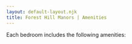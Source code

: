 ```yaml
---
layout: default-layout.njk
title: Forest Hill Manors | Amenities
---
```


<p>Each bedroom includes the following amenities: </p> 